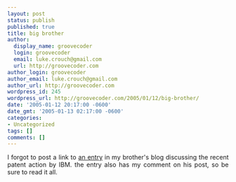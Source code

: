 ```yaml
---
layout: post
status: publish
published: true
title: big brother
author:
  display_name: groovecoder
  login: groovecoder
  email: luke.crouch@gmail.com
  url: http://groovecoder.com
author_login: groovecoder
author_email: luke.crouch@gmail.com
author_url: http://groovecoder.com
wordpress_id: 245
wordpress_url: http://groovecoder.com/2005/01/12/big-brother/
date: '2005-01-12 20:17:00 -0600'
date_gmt: '2005-01-13 02:17:00 -0600'
categories:
- Uncategorized
tags: []
comments: []
---
```

<div style="text-align: justify;">I forgot to post a link to <a href="http://btetc.blogspot.com/2005/01/big.html">an entry</a> in my brother's blog discussing the recent patent action by IBM. the entry also has my comment on his post, so be sure to read it all.<br />
</div>
